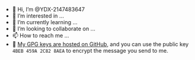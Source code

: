 - 👋 Hi, I’m @YDX-2147483647
- 👀 I’m interested in ...
- 🌱 I’m currently learning ...
- 💞️ I’m looking to collaborate on ...
- 📫 How to reach me ...
- 🔑 [My GPG keys are hosted on GitHub](https://github.com/YDX-2147483647.gpg), and you can use the public key `4BEB 459A 2C82 8AEA` to encrypt the message you send to me.

<!---
YDX-2147483647/YDX-2147483647 is a ✨ special ✨ repository because its `README.md` (this file) appears on your GitHub profile.
You can click the Preview link to take a look at your changes.
--->
